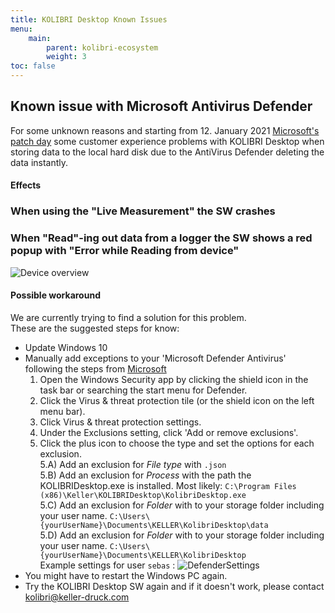 ```yaml
---
title: KOLIBRI Desktop Known Issues
menu:
    main:
        parent: kolibri-ecosystem
        weight: 3
toc: false
---
```

## Known issue with Microsoft Antivirus Defender  
For some unknown reasons and starting from 12. January 2021 [Microsoft's patch day](https://www.thezdi.com/blog/2021/1/12/the-january-2021-security-update-review) some customer experience problems with KOLIBRI Desktop when storing data to the local hard disk due to the AntiVirus Defender deleting the data instantly.

#### Effects  
### When using the "Live Measurement" the SW crashes  
### When "Read"-ing out data from a logger the SW shows a red popup with "Error while Reading from device"  
![Device overview](../../img/ReadDataError.png "Device overview")  

#### Possible workaround  
We are currently trying to find a solution for this problem.  
These are the suggested steps for know:
 - Update Windows 10  
 - Manually add exceptions to your 'Microsoft Defender Antivirus' following the steps from [Microsoft](https://docs.microsoft.com/en-us/windows/security/threat-protection/microsoft-defender-antivirus/microsoft-defender-security-center-antivirus#add-exclusions-for-microsoft-defender-antivirus-in-the-windows-security-app)
    1. Open the Windows Security app by clicking the shield icon in the task bar or searching the start menu for Defender.  
    2. Click the Virus & threat protection tile (or the shield icon on the left menu bar).  
    3. Click Virus & threat protection settings.  
    4. Under the Exclusions setting, click 'Add or remove exclusions'.  
    5. Click the plus icon to choose the type and set the options for each exclusion.  
       5.A) Add an exclusion for *File type* with `.json`  
       5.B) Add an exclusion for *Process* with the path the KOLIBRIDesktop.exe is installed. Most likely: `C:\Program Files (x86)\Keller\KOLIBRIDesktop\KolibriDesktop.exe`  
       5.C) Add an exclusion for *Folder* with to your storage folder including your user name. `C:\Users\{yourUserName}\Documents\KELLER\KolibriDesktop\data`  
       5.D) Add an exclusion for *Folder* with to your storage folder including your user name. `C:\Users\{yourUserName}\Documents\KELLER\KolibriDesktop`  
    Example settings for user `sebas` : 
      ![DefenderSettings](../../img/Win10DefenderSettings.png "Defender Settings")  
 - You might have to restart the Windows PC again.
 - Try the KOLIBRI Desktop SW again and if it doesn't work, please contact kolibri@keller-druck.com

